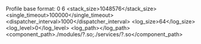 Profile base format:
            <?xml version="1.0" encoding="UTF-8"?>
            <config>
                <options>
                    <debug>0</debug>
                    <thread>6</thread>
                    <stack_size>1048576</stack_size>
                    <single_timeout>100000</single_timeout>
                    <dispatcher_interval>1000</dispatcher_interval>
                    <log_size>64</log_size>
                    <log_level>0</log_level>
                    <log_path></log_path>
                    <component_path>./modules/?.so;./services/?.so</component_path>
                </options>
            </config>